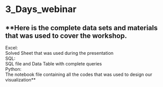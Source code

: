 # 3_Days_webinar
## **Here is the complete data sets and materials that was used to cover the workshop.<br>
Excel:<br>
Solved Sheet that was used during the presentation<br>
SQL:<br>
SQL file and Data Table with complete queries<br>
Python:<br>
The notebook file containing all the codes that was used to design our visualization**

